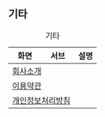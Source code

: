 <h2 class="pb-2 border-bottom">기타</h2>
<table class="table table-striped">
    <caption>기타</caption>
    <thead>
        <tr>
            <th scope="col">화면</th>
            <th scope="col">서브</th>
            <th scope="col">설명</th>
        </tr>
    </thead>
    <tbody>
        <tr>
            <td colspan="2"><a href="#">회사소개</a></td>
            <td></td>
        </tr>
        <tr>
            <td colspan="2"><a href="#">이용약관</a></td>
            <td></td>
        </tr>
        <tr>
            <td colspan="2"><a href="#">개인정보처리방침</a></td>
            <td></td>
        </tr>
    </tbody>
</table>
